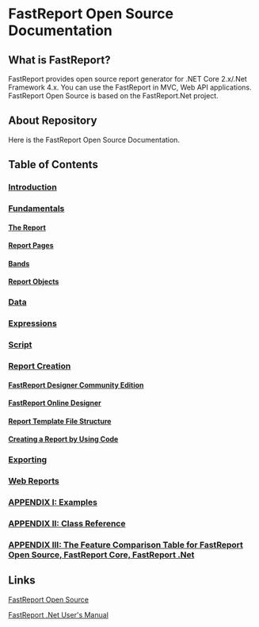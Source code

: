 # FastReport Open Source Documentation

## What is FastReport?

FastReport provides open source report generator for .NET Core 2.x/.Net Framework 4.x. You can use the FastReport in MVC, Web API applications. FastReport Open Source is based on the FastReport.Net project.

## About Repository

Here is the FastReport Open Source Documentation. 

## Table of Contents

### [Introduction](Introduction.md)

### [Fundamentals](Fundamentals.md)
#### [The Report](Report.md)
#### [Report Pages](ReportPages.md)
#### [Bands](Bands.md)
#### [Report Objects](ReportObjects.md)

### [Data](Data.md)

### [Expressions](Expressions.md)

### [Script](Script.md)

### [Report Creation](ReportCreation.md)
#### [FastReport Designer Community Edition](FastReportDesignerCommunityEdition.md)
#### [FastReport Online Designer](FastReportOnlineDesigner.md)
#### [Report Template File Structure](ReportTemplateFileStructure.md)
#### [Creating a Report by Using Code](CreatingReportUsingCode.md)

### [Exporting](Exporting.md)

### [Web Reports](WebReport.md)

### [APPENDIX I: Examples](Examples.md)
### [APPENDIX II: Class Reference](https://fastreports.github.io/FastReport.Documentation/ClassReference/api/FastReport.html)
### [APPENDIX III: The Feature Comparison Table for FastReport Open Source, FastReport Core, FastReport .Net](COMPARISON.md)

## Links

[FastReport Open Source](https://github.com/FastReports/FastReport "Click for visiting the FastReport Open Source GitHub")

[FastReport .Net User's Manual](https://www.fast-report.com/public_download/html/UserManFrNET-en/index.html)
